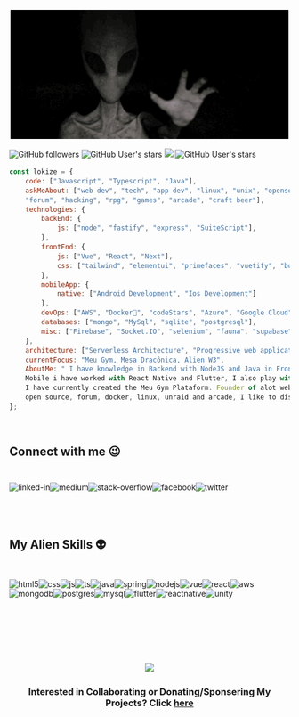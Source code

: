 <p align="center"> <img src="https://github.com/lokize/lokize/blob/main/lokize.gif"/> </p>   
    

![GitHub followers](https://img.shields.io/github/followers/lokize?style=social)  ![GitHub User's stars](https://img.shields.io/github/stars/lokize?style=social) ![](https://visitor-badge.glitch.me/badge?page_id=lokize.lokize)  ![GitHub User's stars](https://img.shields.io/website?color=purple&down_color=red&down_message=offline&label=Alien%20W3&up_color=purple&up_message=online&url=https%3A%2F%2Falienw3.web.app)<br>
    
```javascript
const lokize = {    
    code: ["Javascript", "Typescript", "Java"],
    askMeAbout: ["web dev", "tech", "app dev", "linux", "unix", "opensource", "virtualized system",
    "forum", "hacking", "rpg", "games", "arcade", "craft beer"],
    technologies: {
        backEnd: {
            js: ["node", "fastify", "express", "SuiteScript"],
        },
        frontEnd: {
            js: ["Vue", "React", "Next"],
            css: ["tailwind", "elementui", "primefaces", "vuetify", "bootstrap"]
        },
        mobileApp: {
            native: ["Android Development", "Ios Development"]
        },
        devOps: ["AWS", "Docker🐳", "codeStars", "Azure", "Google Cloud", "Route53", "Nginx"],
        databases: ["mongo", "MySql", "sqlite", "postgresql"],
        misc: ["Firebase", "Socket.IO", "selenium", "fauna", "supabase"]
    },
    architecture: ["Serverless Architecture", "Progressive web applications", "Single page applications"],
    currentFocus: "Meu Gym, Mesa Dracônica, Alien W3",
    AboutMe: " I have knowledge in Backend with NodeJS and Java in Frontend with VueJS and ReactJS in
    Mobile i have worked with React Native and Flutter, I also play with Graphic Designer and Content Creator,
    I have currently created the Meu Gym Plataform. Founder of alot websites, lover of technology, code,
    open source, forum, docker, linux, unraid and arcade, I like to discover and learn new things..."
};
```
<br>

## Connect with me :wink: <br><br>
<a href="https://www.linkedin.com/in/marcos-paulo-faria-previato-72884b169/"><img align="left" alt="linked-in" src="https://img.shields.io/badge/linkedin-%230077B5.svg?&style=for-the-badge&logo=linkedin&logoColor=white" /></a>
<a href="http://www.medium.com/lokize"><img align="left" alt="medium" src="https://img.shields.io/badge/medium-%2312100E.svg?&style=for-the-badge&logo=medium&logoColor=white" /></a>
<a href="http://www.medium.com/lokize"><img align="left" alt="stack-overflow" src="https://img.shields.io/badge/stack%20overflow-FE7A16?logo=stack-overflow&logoColor=white&style=for-the-badge" /></a>
<a href="http://www.medium.com/lokize"><img align="left" alt="facebook" src="https://img.shields.io/badge/facebook-%231877F2.svg?&style=for-the-badge&logo=facebook&logoColor=white" /></a>
<a href="http://www.medium.com/lokize"><img align="left" alt="twitter" src="https://img.shields.io/badge/twitter-%231DA1F2.svg?&style=for-the-badge&logo=twitter&logoColor=white" /></a>

<br><br><br><br>

## My Alien Skills :alien: <br><br>

<img align="left" alt="html5" src="https://img.shields.io/badge/HTML5-E34F26?style=for-the-badge&logo=html5&logoColor=white" />
<img align="left" alt="css" src="https://img.shields.io/badge/CSS-239120?&style=for-the-badge&logo=css3&logoColor=white" />
<img align="left" alt="js" src="https://img.shields.io/badge/JavaScript-F7DF1E?style=for-the-badge&logo=javascript&logoColor=black" />
<img align="left" alt="ts" src="https://img.shields.io/badge/TypeScript-007ACC?style=for-the-badge&logo=typescript&logoColor=white" />
<img align="left" alt="java" src="https://img.shields.io/badge/Java-ED8B00?style=for-the-badge&logo=java&logoColor=white" />
<img align="left" alt="spring" src="https://img.shields.io/badge/spring%20-%236DB33F.svg?&style=for-the-badge&logo=spring&logoColor=white" />
<img align="left" alt="nodejs" src="https://img.shields.io/badge/node.js%20-%2343853D.svg?&style=for-the-badge&logo=node.js&logoColor=white" />
<img align="left" alt="vue" src="https://img.shields.io/badge/Vue.js-35495E?style=for-the-badge&logo=vue.js&logoColor=4FC08D" />
<img align="left" alt="react" src="https://img.shields.io/badge/react%20-%2320232a.svg?&style=for-the-badge&logo=react&logoColor=%2361DAFB" />
<img align="left" alt="aws" src="https://img.shields.io/badge/Amazon%20AWS-%23232F3E?logo=amazon-aws&logoColor=white&style=for-the-badge" />
<img align="left" alt="mongodb" src="https://img.shields.io/badge/MongoDB-4EA94B?style=for-the-badge&logo=mongodb&logoColor=white" />
<img align="left" alt="postgres" src="https://img.shields.io/badge/postgres-%23316192.svg?&style=for-the-badge&logo=postgresql&logoColor=white" />
<img align="left" alt="mysql" src="https://img.shields.io/badge/MySQL-00000F?style=for-the-badge&logo=mysql&logoColor=white" />
<img align="left" alt="flutter" src="https://img.shields.io/badge/Flutter-02569B?style=for-the-badge&logo=flutter&logoColor=white" />
<img align="left" alt="reactnative" src="https://img.shields.io/badge/React_Native-20232A?style=for-the-badge&logo=react&logoColor=61DAFB" />
<img align="left" alt="unity" src="https://img.shields.io/badge/Unity-100000?style=for-the-badge&logo=unity&logoColor=white" />

<br>
<br>
<br>
<br><br><br><br><br>

<p align="center"> <img src="https://github-readme-stats.vercel.app/api?username=lokize&show_icons=true&theme=synthwave"/> </p>


<h3 align="center"> Interested in Collaborating or Donating/Sponsering My Projects? Click <a href="https://lokize.com/projects">here</a> </h3><br/><br>
